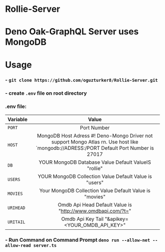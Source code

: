 # Rollie-Server

# Deno Oak-GraphQL Server uses MongoDB

# Usage

###  - `git clone https://github.com/oguzturker8/Rollie-Server.git`
###  - create `.env` file on root directory
### .env file:
|Variable|Value|
|-|:-----:|
|`PORT`|Port Number
|`HOST`|MongoDB Host Adress #! Deno-Mongo Driver not support Mongo Atlas rn. Use host like `mongodb://ADRESS:/PORT Default Port Number is 27017
|`DB`|YOUR MongoDB Database Value Default ValueIS "rollie"
|`USERS`|YOUR MongoDB Collection Value Default Value is "users"
|`MOVIES`|Your MongoDB Collection Value Default Value is "movies"
|`URIHEAD`|Omdb Api Head Default Value is "http://www.omdbapi.com/?t="
|`URITAIL`|Omdb Api Key Tail "&apikey=<YOUR_OMDB_API_KEY>"

###  - Run Command on Command Prompt `deno run --allow-net --allow-read server.ts`
